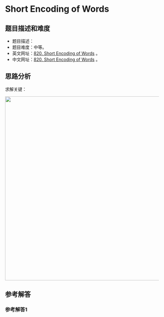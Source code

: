 # Short Encoding of Words

## 题目描述和难度
+ 题目描述：
+ 题目难度：中等。
+ 英文网址：[820. Short Encoding of Words](https://leetcode.com/problems/short-encoding-of-words/description/)  。
+ 中文网址：[820. Short Encoding of Words](https://leetcode-cn.com/problems/short-encoding-of-words/description/)  。
## 思路分析
求解关键：

<img src="https://liweiwei1419.github.io/images/leetcode-solution/" width="600">

## 参考解答
### 参考解答1

```java

```
